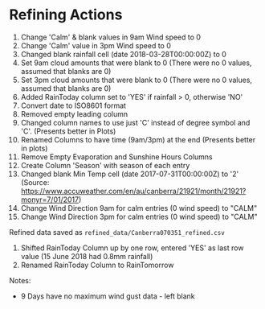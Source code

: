 # Refining Actions

1. Change 'Calm' & blank values in 9am Wind speed to 0
1. Change 'Calm' value in 3pm Wind speed to 0
1. Changed blank rainfall cell (date 2018-03-28T00:00:00Z) to 0
1. Set 9am cloud amounts that were blank to 0 (There were no 0 values, assumed that blanks are 0)
1. Set 3pm cloud amounts that were blank to 0 (There were no 0 values, assumed that blanks are 0)
1. Added RainToday column set to 'YES' if rainfall > 0, otherwise 'NO'
1. Convert date to ISO8601 format
1. Removed empty leading column
1. Changed column names to use just 'C' instead of degree symbol and 'C'. (Presents better in Plots)
1. Renamed Columns to have time (9am/3pm) at the end (Presents better in plots)
1. Remove Empty Evaporation and Sunshine Hours Columns
1. Create Column 'Season' with season of each entry
1. Changed blank Min Temp cell (date 2017-07-31T00:00:00Z) to '2' (Source: https://www.accuweather.com/en/au/canberra/21921/month/21921?monyr=7/01/2017)
1. Change Wind Direction 9am for calm entries (0 wind speed) to "CALM"
1. Change Wind Direction 3pm for calm entries (0 wind speed) to "CALM"

Refined data saved as `refined_data/Canberra070351_refined.csv`

1. Shifted RainToday Column up by one row, entered 'YES' as last row value (15 June 2018 had 0.8mm rainfall)
1. Renamed RainToday Column to RainTomorrow

Notes:
- 9 Days have no maximum wind gust data - left blank
